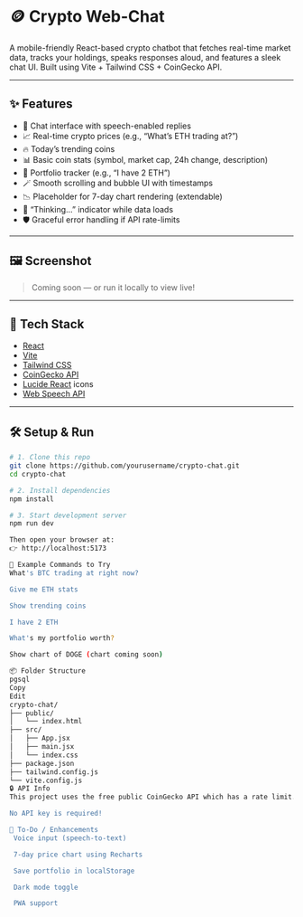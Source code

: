 # 🪙 Crypto Web-Chat

A mobile-friendly React-based crypto chatbot that fetches real-time market data, tracks your holdings, speaks responses aloud, and features a sleek chat UI. Built using Vite + Tailwind CSS + CoinGecko API.

---

## ✨ Features

- 💬 Chat interface with speech-enabled replies
- 📈 Real-time crypto prices (e.g., “What’s ETH trading at?”)
- 🔥 Today’s trending coins
- 📊 Basic coin stats (symbol, market cap, 24h change, description)
- 💼 Portfolio tracker (e.g., “I have 2 ETH”)
- 🪄 Smooth scrolling and bubble UI with timestamps
- 📉 Placeholder for 7-day chart rendering (extendable)
- 🧠 “Thinking…” indicator while data loads
- 🛡️ Graceful error handling if API rate-limits

---

## 🖼️ Screenshot

> Coming soon — or run it locally to view live!

---

## 🚀 Tech Stack

- [React](https://reactjs.org/)
- [Vite](https://vitejs.dev/)
- [Tailwind CSS](https://tailwindcss.com/)
- [CoinGecko API](https://www.coingecko.com/en/api)
- [Lucide React](https://lucide.dev/) icons
- [Web Speech API](https://developer.mozilla.org/en-US/docs/Web/API/SpeechSynthesis)

---

## 🛠️ Setup & Run

```bash
# 1. Clone this repo
git clone https://github.com/yourusername/crypto-chat.git
cd crypto-chat

# 2. Install dependencies
npm install

# 3. Start development server
npm run dev

Then open your browser at:
👉 http://localhost:5173

🧪 Example Commands to Try
What's BTC trading at right now?

Give me ETH stats

Show trending coins

I have 2 ETH

What's my portfolio worth?

Show chart of DOGE (chart coming soon)

📦 Folder Structure
pgsql
Copy
Edit
crypto-chat/
├── public/
│   └── index.html
├── src/
│   ├── App.jsx
│   ├── main.jsx
│   └── index.css
├── package.json
├── tailwind.config.js
└── vite.config.js
🔒 API Info
This project uses the free public CoinGecko API which has a rate limit. If you hit the limit, you'll see a friendly fallback error.

No API key is required!

📢 To-Do / Enhancements
 Voice input (speech-to-text)

 7-day price chart using Recharts

 Save portfolio in localStorage

 Dark mode toggle

 PWA support
